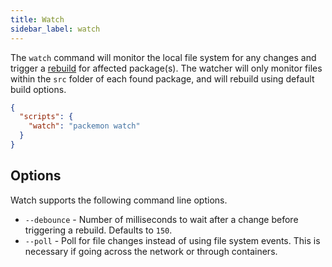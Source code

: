 ```yaml
---
title: Watch
sidebar_label: watch
---
```


The `watch` command will monitor the local file system for any changes and trigger a
[rebuild](./build.md) for affected package(s). The watcher will only monitor files within the `src`
folder of each found package, and will rebuild using default build options.

```json title="package.json"
{
  "scripts": {
    "watch": "packemon watch"
  }
}
```

## Options

Watch supports the following command line options.

- `--debounce` - Number of milliseconds to wait after a change before triggering a rebuild. Defaults
  to `150`.
- `--poll` - Poll for file changes instead of using file system events. This is necessary if going
  across the network or through containers.
